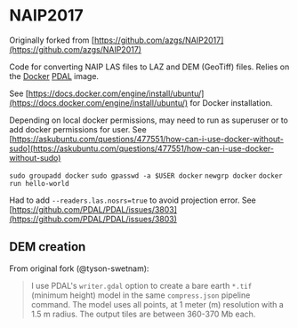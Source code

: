 # NAIP2017

Originally forked from [https://github.com/azgs/NAIP2017](https://github.com/azgs/NAIP2017)

Code for converting NAIP LAS files to LAZ and DEM (GeoTiff) files. Relies on 
the [Docker](https://docker.com) [PDAL](http://pdal.io) image.

See [https://docs.docker.com/engine/install/ubuntu/](https://docs.docker.com/engine/install/ubuntu/)
for Docker installation.

Depending on local docker permissions, may need to run as superuser or to add 
docker permissions for user. See 
[https://askubuntu.com/questions/477551/how-can-i-use-docker-without-sudo](https://askubuntu.com/questions/477551/how-can-i-use-docker-without-sudo)

`sudo groupadd docker`
`sudo gpasswd -a $USER docker`
`newgrp docker`
`docker run hello-world`

Had to add `--readers.las.nosrs=true` to avoid projection error. See 
[https://github.com/PDAL/PDAL/issues/3803](https://github.com/PDAL/PDAL/issues/3803)

## DEM creation

From original fork (@tyson-swetnam):

> I use PDAL's `writer.gdal` option to create a bare earth `*.tif` (minimum 
height) model in the same `compress.json` pipeline command. The model uses all 
points, at 1 meter (m) resolution with a 1.5 m radius. The output tiles are 
between 360-370 Mb each. 
